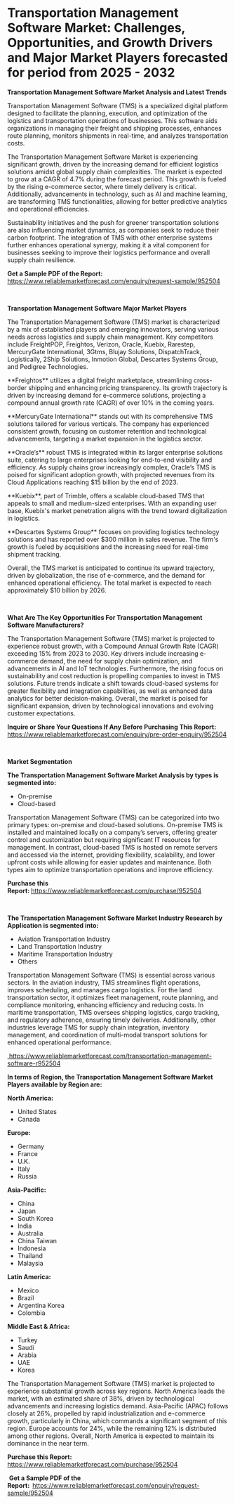 <p><h1>Transportation Management Software Market: Challenges, Opportunities, and Growth Drivers and Major Market Players forecasted for period from 2025 - 2032</h1></p><p><strong>Transportation Management Software Market Analysis and Latest Trends</strong></p>
<p><p>Transportation Management Software (TMS) is a specialized digital platform designed to facilitate the planning, execution, and optimization of the logistics and transportation operations of businesses. This software aids organizations in managing their freight and shipping processes, enhances route planning, monitors shipments in real-time, and analyzes transportation costs. </p><p>The Transportation Management Software Market is experiencing significant growth, driven by the increasing demand for efficient logistics solutions amidst global supply chain complexities. The market is expected to grow at a CAGR of 4.7% during the forecast period. This growth is fueled by the rising e-commerce sector, where timely delivery is critical. Additionally, advancements in technology, such as AI and machine learning, are transforming TMS functionalities, allowing for better predictive analytics and operational efficiencies. </p><p>Sustainability initiatives and the push for greener transportation solutions are also influencing market dynamics, as companies seek to reduce their carbon footprint. The integration of TMS with other enterprise systems further enhances operational synergy, making it a vital component for businesses seeking to improve their logistics performance and overall supply chain resilience.</p></p>
<p><strong>Get a Sample PDF of the Report:&nbsp;</strong> <a href="https://www.reliablemarketforecast.com/enquiry/request-sample/952504?utm_campaign=2994&utm_medium=2&utm_source=Github&utm_content=ia&utm_term=17042025&utm_id=transportation-management-software">https://www.reliablemarketforecast.com/enquiry/request-sample/952504</a></p>
<p>&nbsp;</p>
<p><strong>Transportation Management Software Major Market Players</strong></p>
<p><p>The Transportation Management Software (TMS) market is characterized by a mix of established players and emerging innovators, serving various needs across logistics and supply chain management. Key competitors include FreightPOP, Freightos, Verizon, Oracle, Kuebix, Rarestep, MercuryGate International, 3Gtms, Blujay Solutions, DispatchTrack, Logistically, 2Ship Solutions, Inmotion Global, Descartes Systems Group, and Pedigree Technologies.</p><p>**Freightos** utilizes a digital freight marketplace, streamlining cross-border shipping and enhancing pricing transparency. Its growth trajectory is driven by increasing demand for e-commerce solutions, projecting a compound annual growth rate (CAGR) of over 10% in the coming years.</p><p>**MercuryGate International** stands out with its comprehensive TMS solutions tailored for various verticals. The company has experienced consistent growth, focusing on customer retention and technological advancements, targeting a market expansion in the logistics sector.</p><p>**Oracle’s** robust TMS is integrated within its larger enterprise solutions suite, catering to large enterprises looking for end-to-end visibility and efficiency. As supply chains grow increasingly complex, Oracle’s TMS is poised for significant adoption growth, with projected revenues from its Cloud Applications reaching $15 billion by the end of 2023.</p><p>**Kuebix**, part of Trimble, offers a scalable cloud-based TMS that appeals to small and medium-sized enterprises. With an expanding user base, Kuebix's market penetration aligns with the trend toward digitalization in logistics.</p><p>**Descartes Systems Group** focuses on providing logistics technology solutions and has reported over $300 million in sales revenue. The firm's growth is fueled by acquisitions and the increasing need for real-time shipment tracking.</p><p>Overall, the TMS market is anticipated to continue its upward trajectory, driven by globalization, the rise of e-commerce, and the demand for enhanced operational efficiency. The total market is expected to reach approximately $10 billion by 2026.</p></p>
<p>&nbsp;</p>
<p><strong>What Are The Key Opportunities For Transportation Management Software Manufacturers?</strong></p>
<p><p>The Transportation Management Software (TMS) market is projected to experience robust growth, with a Compound Annual Growth Rate (CAGR) exceeding 15% from 2023 to 2030. Key drivers include increasing e-commerce demand, the need for supply chain optimization, and advancements in AI and IoT technologies. Furthermore, the rising focus on sustainability and cost reduction is propelling companies to invest in TMS solutions. Future trends indicate a shift towards cloud-based systems for greater flexibility and integration capabilities, as well as enhanced data analytics for better decision-making. Overall, the market is poised for significant expansion, driven by technological innovations and evolving customer expectations.</p></p>
<p><strong>Inquire or Share Your Questions If Any Before Purchasing This Report:</strong> <a href="https://www.reliablemarketforecast.com/enquiry/pre-order-enquiry/952504?utm_campaign=2994&utm_medium=2&utm_source=Github&utm_content=ia&utm_term=17042025&utm_id=transportation-management-software">https://www.reliablemarketforecast.com/enquiry/pre-order-enquiry/952504</a></p>
<p>&nbsp;</p>
<p><strong>Market Segmentation</strong></p>
<p><strong>The Transportation Management Software Market Analysis by types is segmented into:</strong></p>
<p><ul><li>On-premise</li><li>Cloud-based</li></ul></p>
<p><p>Transportation Management Software (TMS) can be categorized into two primary types: on-premise and cloud-based solutions. On-premise TMS is installed and maintained locally on a company’s servers, offering greater control and customization but requiring significant IT resources for management. In contrast, cloud-based TMS is hosted on remote servers and accessed via the internet, providing flexibility, scalability, and lower upfront costs while allowing for easier updates and maintenance. Both types aim to optimize transportation operations and improve efficiency.</p></p>
<p><strong>Purchase this Report:&nbsp;</strong><a href="https://www.reliablemarketforecast.com/purchase/952504?utm_campaign=2994&utm_medium=2&utm_source=Github&utm_content=ia&utm_term=17042025&utm_id=transportation-management-software">https://www.reliablemarketforecast.com/purchase/952504</a></p>
<p>&nbsp;</p>
<p><strong>The Transportation Management Software Market Industry Research by Application is segmented into:</strong></p>
<p><ul><li>Aviation Transportation Industry</li><li>Land Transportation Industry</li><li>Maritime Transportation Industry</li><li>Others</li></ul></p>
<p><p>Transportation Management Software (TMS) is essential across various sectors. In the aviation industry, TMS streamlines flight operations, improves scheduling, and manages cargo logistics. For the land transportation sector, it optimizes fleet management, route planning, and compliance monitoring, enhancing efficiency and reducing costs. In maritime transportation, TMS oversees shipping logistics, cargo tracking, and regulatory adherence, ensuring timely deliveries. Additionally, other industries leverage TMS for supply chain integration, inventory management, and coordination of multi-modal transport solutions for enhanced operational performance.</p></p>
<p><a href="https://www.reliablemarketforecast.com/transportation-management-software-r952504?utm_campaign=2994&utm_medium=2&utm_source=Github&utm_content=ia&utm_term=17042025&utm_id=transportation-management-software">&nbsp;https://www.reliablemarketforecast.com/transportation-management-software-r952504</a></p>
<p><strong>In terms of Region, the Transportation Management Software Market Players available by Region are:</strong></p>
<p>
    <p> <strong> North America: </strong>
        <ul>
            <li>United States</li>
            <li>Canada</li>
        </ul>
        </p> 
    <p> <strong> Europe: </strong>
        <ul>
            <li>Germany</li>
            <li>France</li>
            <li>U.K.</li>
            <li>Italy</li>
            <li>Russia</li>
        </ul>
        </p> 
    <p> <strong> Asia-Pacific: </strong>
        <ul>
            <li>China</li>
            <li>Japan</li>
            <li>South Korea</li>
            <li>India</li>
            <li>Australia</li>
            <li>China Taiwan</li>
            <li>Indonesia</li>
            <li>Thailand</li>
            <li>Malaysia</li>
        </ul>
        </p> 
    <p> <strong> Latin America: </strong>
        <ul>
            <li>Mexico</li>
            <li>Brazil</li>
            <li>Argentina Korea</li>
            <li>Colombia</li>
        </ul>
        </p> 
    <p> <strong> Middle East & Africa: </strong>
        <ul>
            <li>Turkey</li>
            <li>Saudi</li>
            <li>Arabia</li>
            <li>UAE</li>
            <li>Korea</li>
        </ul>
    </p>
    </p>
<p><p>The Transportation Management Software (TMS) market is projected to experience substantial growth across key regions. North America leads the market, with an estimated share of 38%, driven by technological advancements and increasing logistics demand. Asia-Pacific (APAC) follows closely at 26%, propelled by rapid industrialization and e-commerce growth, particularly in China, which commands a significant segment of this region. Europe accounts for 24%, while the remaining 12% is distributed among other regions. Overall, North America is expected to maintain its dominance in the near term.</p></p>
<p><strong>Purchase this Report: </strong><a href="https://www.reliablemarketforecast.com/purchase/952504?utm_campaign=2994&utm_medium=2&utm_source=Github&utm_content=ia&utm_term=17042025&utm_id=transportation-management-software">https://www.reliablemarketforecast.com/purchase/952504</a></p>
<p>&nbsp;<strong>Get a Sample PDF of the Report:&nbsp;&nbsp;</strong><a href="https://www.reliablemarketforecast.com/enquiry/request-sample/952504?utm_campaign=2994&utm_medium=2&utm_source=Github&utm_content=ia&utm_term=17042025&utm_id=transportation-management-software">https://www.reliablemarketforecast.com/enquiry/request-sample/952504</a></p>
<p><strong></strong></p>
<p><p></p><p></p><p></p></p>